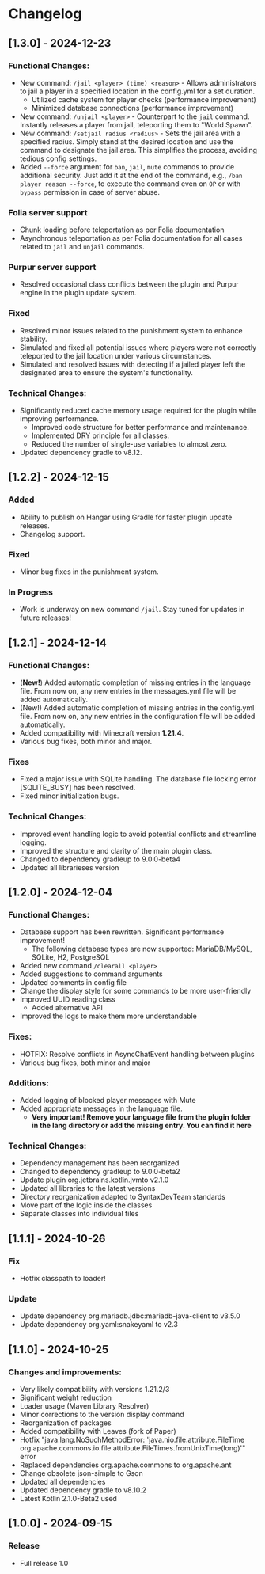 # Changelog

## [1.3.0] - 2024-12-23
### Functional Changes:
* New command: `/jail <player> (time) <reason>` - Allows administrators to jail a player in a specified location in the config.yml for a set duration.
  * Utilized cache system for player checks (performance improvement)
  * Minimized database connections (performance improvement)
* New command: `/unjail <player>` - Counterpart to the `jail` command. Instantly releases a player from jail, teleporting them to "World Spawn".
* New command: `/setjail radius <radius>` - Sets the jail area with a specified radius. Simply stand at the desired location and use the command to designate the jail area. This simplifies the process, avoiding tedious config settings.
* Added `--force` argument for `ban`, `jail`, `mute` commands to provide additional security. Just add it at the end of the command, e.g., `/ban player reason --force`, to execute the command even on `OP` or with `bypass` permission in case of server abuse.

### Folia server support
* Chunk loading before teleportation as per Folia documentation
* Asynchronous teleportation as per Folia documentation for all cases related to `jail` and `unjail` commands.

### Purpur server support
* Resolved occasional class conflicts between the plugin and Purpur engine in the plugin update system.

### Fixed
* Resolved minor issues related to the punishment system to enhance stability.
* Simulated and fixed all potential issues where players were not correctly teleported to the jail location under various circumstances.
* Simulated and resolved issues with detecting if a jailed player left the designated area to ensure the system's functionality.

### Technical Changes:
* Significantly reduced cache memory usage required for the plugin while improving performance.
  * Improved code structure for better performance and maintenance.
  * Implemented DRY principle for all classes.
  * Reduced the number of single-use variables to almost zero.
* Updated dependency gradle to v8.12.


## [1.2.2] - 2024-12-15
### Added
- Ability to publish on Hangar using Gradle for faster plugin update releases.
- Changelog support.

### Fixed
- Minor bug fixes in the punishment system.

### In Progress
- Work is underway on new command `/jail`. Stay tuned for updates in future releases!

## [1.2.1] - 2024-12-14
### Functional Changes:
- (**New!**) Added automatic completion of missing entries in the language file. From now on, any new entries in the messages.yml file will be added automatically.
- (New!) Added automatic completion of missing entries in the config.yml file. From now on, any new entries in the configuration file will be added automatically.
- Added compatibility with Minecraft version **1.21.4**.
- Various bug fixes, both minor and major.

### Fixes
- Fixed a major issue with SQLite handling. The database file locking error [SQLITE_BUSY] has been resolved.
- Fixed minor initialization bugs.

### Technical Changes:
- Improved event handling logic to avoid potential conflicts and streamline logging.
- Improved the structure and clarity of the main plugin class.
- Changed to dependency gradleup to 9.0.0-beta4
- Updated all librarieses version

## [1.2.0] - 2024-12-04
### Functional Changes:
- Database support has been rewritten. Significant performance improvement!
  - The following database types are now supported: MariaDB/MySQL, SQLite, H2, PostgreSQL 
- Added new command `/clearall <player>`
- Added suggestions to command arguments
- Updated comments in config file
- Change the display style for some commands to be more user-friendly
- Improved UUID reading class
  - Added alternative API
- Improved the logs to make them more understandable

### Fixes:
- HOTFIX: Resolve conflicts in AsyncChatEvent handling between plugins
- Various bug fixes, both minor and major

### Additions:
- Added logging of blocked player messages with Mute
- Added appropriate messages in the language file. 
  - **Very important! Remove your language file from the plugin folder in the lang directory or add the missing entry. You can find it here**

### Technical Changes:
- Dependency management has been reorganized
- Changed to dependency gradleup to 9.0.0-beta2
- Update plugin org.jetbrains.kotlin.jvmto v2.1.0
- Updated all libraries to the latest versions
- Directory reorganization adapted to SyntaxDevTeam standards
- Move part of the logic inside the classes
- Separate classes into individual files

## [1.1.1] - 2024-10-26
### Fix
- Hotfix classpath to loader!

### Update
- Update dependency org.mariadb.jdbc:mariadb-java-client to v3.5.0
- Update dependency org.yaml:snakeyaml to v2.3

## [1.1.0] - 2024-10-25
### Changes and improvements:
- Very likely compatibility with versions 1.21.2/3
- Significant weight reduction
- Loader usage (Maven Library Resolver)
- Minor corrections to the version display command
- Reorganization of packages
- Added compatibility with Leaves (fork of Paper)
- Hotfix "java.lang.NoSuchMethodError: 'java.nio.file.attribute.FileTime org.apache.commons.io.file.attribute.FileTimes.fromUnixTime(long)'" error
- Replaced dependencies org.apache.commons to org.apache.ant
- Change obsolete json-simple to Gson
- Updated all dependencies
- Updated dependency gradle to v8.10.2
- Latest Kotlin 2.1.0-Beta2 used

## [1.0.0] - 2024-09-15
### Release
- Full release 1.0
